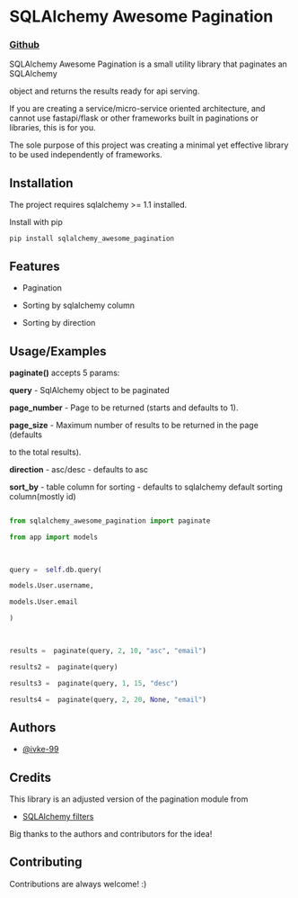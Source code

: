 
  

# SQLAlchemy Awesome Pagination

###  [**Github**](https://github.com/ivke99/sqlalchemy_awesome_pagination)

SQLAlchemy Awesome Pagination is a small utility library that paginates an SQLAlchemy

object and returns the results ready for api serving.

  

If you are creating a service/micro-service oriented architecture, and cannot use fastapi/flask or other frameworks built in paginations or libraries, this is for you.

  

The sole purpose of this project was creating a minimal yet effective library to be used independently of frameworks.

  
  

## Installation

  

The project requires sqlalchemy >= 1.1 installed.

  

Install with pip

  

```pip install sqlalchemy_awesome_pagination```

## Features

  

- Pagination

- Sorting by sqlalchemy column

- Sorting by direction

  
  

## Usage/Examples

**paginate()** accepts 5 params:

  

**query** - SqlAlchemy object to be paginated

  

**page_number** - Page to be returned (starts and defaults to 1).

  

**page_size** - Maximum number of results to be returned in the page (defaults

to the total results).

  

**direction** - asc/desc - defaults to asc

  

**sort_by** - table column for sorting - defaults to sqlalchemy default sorting column(mostly id)

  

```python

from sqlalchemy_awesome_pagination import paginate

from app import models

  

query =  self.db.query(

models.User.username,

models.User.email

)

  

results =  paginate(query, 2, 10, "asc", "email")

results2 =  paginate(query)

results3 =  paginate(query, 1, 15, "desc")

results4 =  paginate(query, 2, 20, None, "email")

```

  
  

## Authors

  

- [@ivke-99](https://www.github.com/ivke-99)

  
  

## Credits

  

This library is an adjusted version of the pagination module from

- [SQLAlchemy filters](https://github.com/juliotrigo/sqlalchemy-filters)

  

Big thanks to the authors and contributors for the idea!

  
  

## Contributing

  

Contributions are always welcome! :)